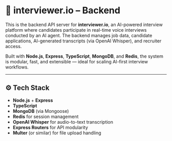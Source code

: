# 🧠 interviewer.io – Backend

This is the backend API server for **interviewer.io**, an AI-powered interview platform where candidates participate in real-time voice interviews conducted by an AI agent. The backend manages job data, candidate applications, AI-generated transcripts (via OpenAI Whisper), and recruiter access.

Built with **Node.js**, **Express**, **TypeScript**, **MongoDB**, and **Redis**, the system is modular, fast, and extensible — ideal for scaling AI-first interview workflows.

---

## ⚙️ Tech Stack

- **Node.js** + **Express**
- **TypeScript**
- **MongoDB** (via Mongoose)
- **Redis** for session management
- **OpenAI Whisper** for audio-to-text transcription
- **Express Routers** for API modularity
- **Multer** (or similar) for file upload handling
